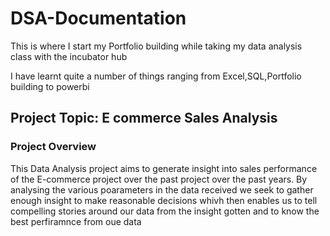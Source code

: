 # DSA-Documentation
This is where I start my Portfolio building while taking my data analysis class with the incubator hub

I have learnt quite a number of things ranging from Excel,SQL,Portfolio building to powerbi

## Project Topic: E commerce Sales Analysis

### Project Overview
This Data Analysis project aims to generate insight into sales performance of the E-commerce project over the past project over the past years. By analysing the various poarameters in the data received we seek to gather enough insight to make reasonable decisions whivh then enables us to tell compelling stories around our data from the insight gotten and to know the best perfiramnce from oue data 
